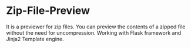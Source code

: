 # Zip-File-Preview
It is a previewer for zip files. You can preview the contents of a zipped file without the need for uncompression. Working with Flask framework and Jinja2 Template engine.
